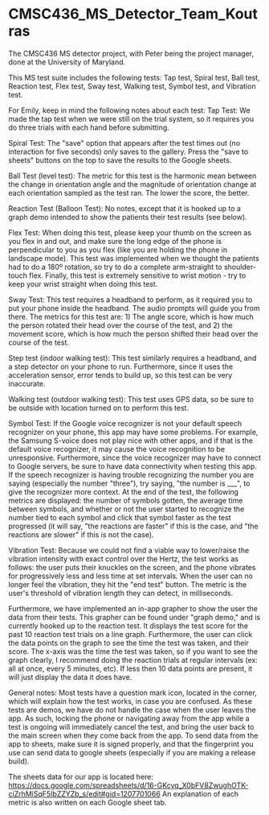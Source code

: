 # CMSC436_MS_Detector_Team_Koutras
The CMSC436 MS detector project, with Peter being the project manager, done at the University of Maryland.

This MS test suite includes the following tests: Tap test, Spiral test, Ball test, Reaction test, Flex test, Sway test, Walking test, Symbol test, and Vibration test.

For Emily, keep in mind the following notes about each test:
Tap Test: We made the tap test when we were still on the trial system, so it requires you do three trials with each hand before submitting.

Spiral Test: The "save" option that appears after the test times out (no interaction for five seconds) only saves to the gallery. Press the "save to sheets" buttons on the top to save the results to the Google sheets.

Ball Test (level test): The metric for this test is the harmonic mean between the change in orientation angle and the magnitude of orientation change at each orientation sampled as the test ran. The lower the score, the better.

Reaction Test (Balloon Test): No notes, except that it is hooked up to a graph demo intended to show the patients their test results (see below).

Flex Test: When doing this test, please keep your thumb on the screen as you flex in and out, and make sure the long edge of the phone is perpendicular to you as you flex (like you are holding the phone in landscape mode). This test was implemented when we thought the patients had to do a 180º rotation, so try to do a complete arm-straight to shoulder-touch flex. Finally, this test is extremely sensitive to wrist motion - try to keep your wrist straight when doing this test.

Sway Test: This test requires a headband to perform, as it required you to put your phone inside the headband. The audio prompts will guide you from there. The metrics for this test are: 1) The angle score, which is how much the person rotated their head over the course of the test, and 2) the movement score, which is how much the person shifted their head over the course of the test.

Step test (indoor walking test): This test similarly requires a headband, and a step detector on your phone to run. Furthermore, since it uses the acceleration sensor, error tends to build up, so this test can be very inaccurate.

Walking test (outdoor walking test): This test uses GPS data, so be sure to be outside with location turned on to perform this test.

Symbol Test: If the Google voice recognizer is not your default speech recognizer on your phone, this app may have some problems. For example, the Samsung S-voice does not play nice with other apps, and if that is the default voice recognizer, it may cause the voice recognition to be unresponsive. Furthermore, since the voice recognizer may have to connect to Google servers, be sure to have data connectivity when testing this app. If the speech recognizer is having trouble recognizing the number you are saying (especially the number "three"), try saying, "the number is ___", to give the recognizer more context. At the end of the test, the following metrics are displayed: the number of symbols gotten, the average time between symbols, and whether or not the user started to recognize the number tied to each symbol and click that symbol faster as the test progressed (it will say, "the reactions are faster" if this is the case, and "the reactions are slower" if this is not the case).

Vibration Test: Because we could not find a viable way to lower/raise the vibration intensity with exact control over the Hertz, the test works as follows: the user puts their knuckles on the screen, and the phone vibrates for progressively less and less time at set intervals. When the user can no longer feel the vibration, they hit the "end test" button. The metric is the user's threshold of vibration length they can detect, in milliseconds.

Furthermore, we have implemented an in-app grapher to show the user the data from their tests. This grapher can be found under "graph demo," and is currently hooked up to the reaction test. It displays the test score for the past 10 reaction test trials on a line graph. Furthermore, the user can click the data points on the graph to see the time the test was taken, and their score. The x-axis was the time the test was taken, so if you want to see the graph clearly, I recommend doing the reaction trials at regular intervals (ex: all at once, every 5 minutes, etc). If less then 10 data points are present, it will just display the data it does have.

General notes:
Most tests have a question mark icon, located in the corner, which will explain how the test works, in case you are confused.
As these tests are demos, we have do not handle the case when the user leaves the app. As such, locking the phone or navigating away from the app while a test is ongoing will immediately cancel the test, and bring the user back to the main screen when they come back from the app.
To send data from the app to sheets, make sure it is signed properly, and that the fingerprint you use can send data to google sheets (especially if you are making a release build).

The sheets data for our app is located here:
https://docs.google.com/spreadsheets/d/16-GKcyq_X0bFV8ZwughOTK-ciZrhMiSqF5IbZZYZb_s/edit#gid=1207701066
An explanation of each metric is also written on each Google sheet tab.
